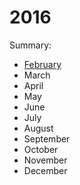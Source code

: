 # 2016

Summary:
 - [February](feb/README.md)
 - March
 - April
 - May
 - June
 - July
 - August
 - September
 - October
 - November
 - December
